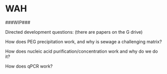# WAH

###WIP###

Directed development questions: (there are papers on the G drive)

How does PEG precipitation work, and why is sewage a challenging matrix?

How does nucleic acid purification/concentration work and why do we do it?

How does qPCR work?

